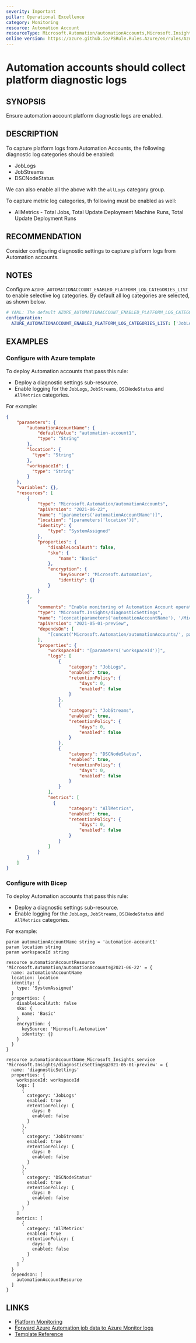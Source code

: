 ```yaml
---
severity: Important
pillar: Operational Excellence
category: Monitoring
resource: Automation Account
resourceType: Microsoft.Automation/automationAccounts,Microsoft.Insights/diagnosticSettings
online version: https://azure.github.io/PSRule.Rules.Azure/en/rules/Azure.Automation.PlatformLogs/
---
```


# Automation accounts should collect platform diagnostic logs

## SYNOPSIS

Ensure automation account platform diagnostic logs are enabled.

## DESCRIPTION

To capture platform logs from Automation Accounts, the following diagnostic log categories should be enabled:

- JobLogs
- JobStreams
- DSCNodeStatus

We can also enable all the above with the `allLogs` category group.

To capture metric log categories, th following must be enabled as well:

- AllMetrics - Total Jobs, Total Update Deployment Machine Runs, Total Update Deployment Runs

## RECOMMENDATION

Consider configuring diagnostic settings to capture platform logs from Automation accounts.

## NOTES

Configure `AZURE_AUTOMATIONACCOUNT_ENABLED_PLATFORM_LOG_CATEGORIES_LIST` to enable selective log categories. By default all log categories are selected, as shown below.

```yaml
# YAML: The default AZURE_AUTOMATIONACCOUNT_ENABLED_PLATFORM_LOG_CATEGORIES_LIST configuration option
configuration:
  AZURE_AUTOMATIONACCOUNT_ENABLED_PLATFORM_LOG_CATEGORIES_LIST: ['JobLogs', 'JobStreams', 'DscNodeStatus', 'AllMetrics']
```

## EXAMPLES

### Configure with Azure template

To deploy Automation accounts that pass this rule:

- Deploy a diagnostic settings sub-resource.
- Enable logging for the `JobLogs`, `JobStreams`, `DSCNodeStatus` and `AllMetrics` categories.

For example:

```json
{
    "parameters": {
        "automationAccountName": {
            "defaultValue": "automation-account1",
            "type": "String"
        },
        "location": {
          "type": "String"
        },
        "workspaceId": {
          "type": "String"
        }
    },
    "variables": {},
    "resources": [
        {
            "type": "Microsoft.Automation/automationAccounts",
            "apiVersion": "2021-06-22",
            "name": "[parameters('automationAccountName')]",
            "location": "[parameters('location')]",
            "identity": {
                "type": "SystemAssigned"
            },
            "properties": {
                "disableLocalAuth": false,
                "sku": {
                    "name": "Basic"
                },
                "encryption": {
                    "keySource": "Microsoft.Automation",
                    "identity": {}
                }
            }
        },
        {
            "comments": "Enable monitoring of Automation Account operations.",
            "type": "Microsoft.Insights/diagnosticSettings",
            "name": "[concat(parameters('automationAccountName'), '/Microsoft.Insights/service')]",
            "apiVersion": "2021-05-01-preview",
            "dependsOn": [
                "[concat('Microsoft.Automation/automationAccounts/', parameters('automationAccountName'))]"
            ],
            "properties": {
                "workspaceId": "[parameters('workspaceId')]",
                "logs": [
                    {
                        "category": "JobLogs",
                        "enabled": true,
                        "retentionPolicy": {
                            "days": 0,
                            "enabled": false
                        }
                    },
                    {
                        "category": "JobStreams",
                        "enabled": true,
                        "retentionPolicy": {
                            "days": 0,
                            "enabled": false
                        }
                    },
                    {
                        "category": "DSCNodeStatus",
                        "enabled": true,
                        "retentionPolicy": {
                            "days": 0,
                            "enabled": false
                        }
                    }
                ],
                "metrics": [
                  {
                        "category": "AllMetrics",
                        "enabled": true,
                        "retentionPolicy": {
                            "days": 0,
                            "enabled": false
                        }
                    }
                ]
            }
        }
    ]
}
```

### Configure with Bicep

To deploy Automation accounts that pass this rule:

- Deploy a diagnostic settings sub-resource.
- Enable logging for the `JobLogs`, `JobStreams`, `DSCNodeStatus` and `AllMetrics` categories.

For example:

```bicep
param automationAccountName string = 'automation-account1'
param location string
param workspaceId string

resource automationAccountResource 'Microsoft.Automation/automationAccounts@2021-06-22' = {
  name: automationAccountName
  location: location
  identity: {
    type: 'SystemAssigned'
  }
  properties: {
    disableLocalAuth: false
    sku: {
      name: 'Basic'
    }
    encryption: {
      keySource: 'Microsoft.Automation'
      identity: {}
    }
  }
}

resource automationAccountName_Microsoft_Insights_service 'Microsoft.Insights/diagnosticSettings@2021-05-01-preview' = {
  name: 'diagnosticSettings'
  properties: {
    workspaceId: workspaceId
    logs: [
      {
        category: 'JobLogs'
        enabled: true
        retentionPolicy: {
          days: 0
          enabled: false
        }
      },
      {
        category: 'JobStreams'
        enabled: true
        retentionPolicy: {
          days: 0
          enabled: false
        }
      },
      {
        category: 'DSCNodeStatus'
        enabled: true
        retentionPolicy: {
          days: 0
          enabled: false
        }
      }
    ]
    metrics: [
      {
        category: 'AllMetrics'
        enabled: true
        retentionPolicy: {
          days: 0
          enabled: false
        }
      }
    ]
  }
  dependsOn: [
    automationAccountResource
  ]
}
```

## LINKS

- [Platform Monitoring](https://learn.microsoft.com/azure/architecture/framework/devops/monitoring#platform-monitoring)
- [Forward Azure Automation job data to Azure Monitor logs](https://learn.microsoft.com/azure/automation/automation-manage-send-joblogs-log-analytics)
- [Template Reference](https://learn.microsoft.com/azure/templates/microsoft.insights/diagnosticsettings?tabs=bicep)
